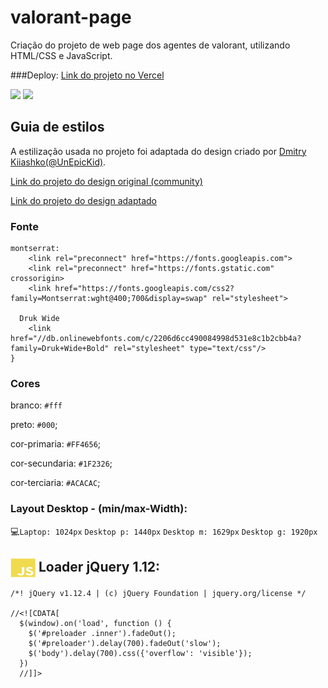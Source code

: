 # valorant-page

Criação do projeto de web page dos agentes de valorant, utilizando HTML/CSS e JavaScript.

###Deploy: [Link do projeto no Vercel](https://valorant-page-31qa.vercel.app/)

<img src="valorant--page/assets/img/valorant-cover.png">
<img src="valorant--page/assets/img/valorant-cover2.png">

## Guia de estilos

A estilização usada no projeto foi adaptada do design criado por [Dmitry Kiiashko(@UnEpicKid)](https://www.figma.com/@UnEpicKid).

[Link do projeto do design original (community)](https://www.figma.com/community/file/828904636600001452)

[Link do projeto do design adaptado](https://www.figma.com/file/RRMSGqEobhfE3Kdw7PDIVN/Valorant---Agents-page-concept-design-(Community)?node-id=1%3A2)

### Fonte

```
montserrat:
    <link rel="preconnect" href="https://fonts.googleapis.com">
    <link rel="preconnect" href="https://fonts.gstatic.com" crossorigin>
    <link href="https://fonts.googleapis.com/css2?family=Montserrat:wght@400;700&display=swap" rel="stylesheet">
    
  Druk Wide
    <link href="//db.onlinewebfonts.com/c/2206d6cc490084998d531e8c1b2cbb4a?family=Druk+Wide+Bold" rel="stylesheet" type="text/css"/>
}
```

### Cores

branco: `#fff`

preto: `#000`;

cor-primaria: `#FF4656`;

cor-secundaria: `#1F2326`;

cor-terciaria: `#ACACAC`;

### Layout Desktop - (min/max-Width):

:computer:`Laptop: 1024px` 
          `Desktop p: 1440px`
          `Desktop m: 1629px`
          `Desktop g: 1920px`



## <img align="center" alt="Mario-Js" height="30" width="40" src="https://raw.githubusercontent.com/devicons/devicon/master/icons/javascript/javascript-plain.svg"> Loader jQuery 1.12:

```
/*! jQuery v1.12.4 | (c) jQuery Foundation | jquery.org/license */

//<![CDATA[
  $(window).on('load', function () {
    $('#preloader .inner').fadeOut();
    $('#preloader').delay(700).fadeOut('slow'); 
    $('body').delay(700).css({'overflow': 'visible'});
  })
  //]]>

```
